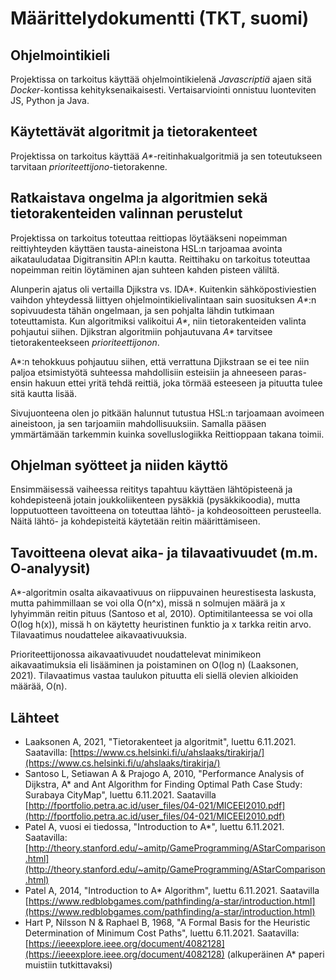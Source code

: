 # Määrittelydokumentti (TKT, suomi)

## Ohjelmointikieli

Projektissa on tarkoitus käyttää ohjelmointikielenä _Javascriptiä_ ajaen sitä _Docker_-kontissa kehityksenaikaisesti. Vertaisarviointi onnistuu luonteviten JS, Python ja Java.

## Käytettävät algoritmit ja tietorakenteet

Projektissa on tarkoitus käyttää _A\*_-reitinhakualgoritmiä ja sen toteutukseen tarvitaan _prioriteettijono_-tietorakenne.

## Ratkaistava ongelma ja algoritmien sekä tietorakenteiden valinnan perustelut

Projektissa on tarkoitus toteuttaa reittiopas löytääkseni nopeimman reittiyhteyden käyttäen tausta-aineistona HSL:n tarjoamaa avointa aikatauludataa Digitransitin API:n kautta. Reittihaku on tarkoitus toteuttaa nopeimman reitin löytäminen ajan suhteen kahden pisteen väliltä.

Alunperin ajatus oli vertailla Djikstra vs. IDA\*. Kuitenkin sähköpostiviestien vaihdon yhteydessä liittyen ohjelmointikielivalintaan sain suosituksen _A\*_:n sopivuudesta tähän ongelmaan, ja sen pohjalta lähdin tutkimaan toteuttamista. Kun algoritmiksi valikoitui _A\*_, niin tietorakenteiden valinta pohjautui siihen. Djikstran algoritmiin pohjautuvana _A\*_ tarvitsee tietorakenteekseen _prioriteettijonon_.

A\*:n tehokkuus pohjautuu siihen, että verrattuna Djikstraan se ei tee niin paljoa etsimistyötä suhteessa mahdollisiin esteisiin ja ahneeseen paras-ensin hakuun ettei yritä tehdä reittiä, joka törmää esteeseen ja pituutta tulee sitä kautta lisää.

Sivujuonteena olen jo pitkään halunnut tutustua HSL:n tarjoamaan avoimeen aineistoon, ja sen tarjoamiin mahdollisuuksiin. Samalla pääsen ymmärtämään tarkemmin kuinka sovelluslogiikka Reittioppaan takana toimii.

## Ohjelman syötteet ja niiden käyttö

Ensimmäisessä vaiheessa reititys tapahtuu käyttäen lähtöpisteenä ja kohdepisteenä jotain joukkoliikenteen pysäkkiä (pysäkkikoodia), mutta lopputuotteen tavoitteena on toteuttaa lähtö- ja kohdeosoitteen perusteella. Näitä lähtö- ja kohdepisteitä käytetään reitin määrittämiseen.

## Tavoitteena olevat aika- ja tilavaativuudet (m.m. O-analyysit)

A\*-algoritmin osalta aikavaativuus on riippuvainen heurestisesta laskusta, mutta pahimmillaan se voi olla O(n^x), missä n solmujen määrä ja x lyhyimmän reitin pituus (Santoso et al, 2010). Optimitilanteessa se voi olla O(log h(x)), missä h on käytetty heuristinen funktio ja x tarkka reitin arvo. Tilavaatimus noudattelee aikavaativuuksia.

Prioriteettijonossa aikavaativuudet noudattelevat minimikeon aikavaatimuksia eli lisääminen ja poistaminen on O(log n) (Laaksonen, 2021). Tilavaatimus vastaa taulukon pituutta eli siellä olevien alkioiden määrää, O(n).

## Lähteet

- Laaksonen A, 2021, "Tietorakenteet ja algoritmit", luettu 6.11.2021. Saatavilla: [https://www.cs.helsinki.fi/u/ahslaaks/tirakirja/](https://www.cs.helsinki.fi/u/ahslaaks/tirakirja/)
- Santoso L, Setiawan A & Prajogo A, 2010, "Performance Analysis of Dijkstra, A\* and Ant Algorithm for Finding Optimal Path Case Study: Surabaya CityMap", luettu 6.11.2021. Saatavilla [http://fportfolio.petra.ac.id/user_files/04-021/MICEEI2010.pdf](http://fportfolio.petra.ac.id/user_files/04-021/MICEEI2010.pdf)
- Patel A, vuosi ei tiedossa, "Introduction to A\*", luettu 6.11.2021. Saatavilla: [http://theory.stanford.edu/~amitp/GameProgramming/AStarComparison.html](http://theory.stanford.edu/~amitp/GameProgramming/AStarComparison.html)
- Patel A, 2014, "Introduction to A\* Algorithm", luettu 6.11.2021. Saatavilla [https://www.redblobgames.com/pathfinding/a-star/introduction.html](https://www.redblobgames.com/pathfinding/a-star/introduction.html)
- Hart P, Nilsson N & Raphael B, 1968, "A Formal Basis for the Heuristic Determination of Minimum Cost Paths", luettu 6.11.2021. Saatavilla: [https://ieeexplore.ieee.org/document/4082128](https://ieeexplore.ieee.org/document/4082128) (alkuperäinen A\* paperi muistiin tutkittavaksi)
